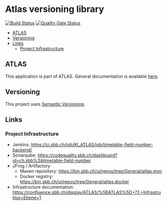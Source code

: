 # Atlas versioning library

[![Build Status](https://ci.sbb.ch/job/KI_ATLAS/job/atlas-versioning/job/master/badge/icon)](https://ci.sbb.ch/job/KI_ATLAS/job/atlas-versioning/job/master/)
[![Quality Gate Status](https://codequality.sbb.ch/api/project_badges/measure?project=ch.sbb%3Atimetable-field-number-backend&metric=alert_status)](https://codequality.sbb.ch/dashboard?id=ch.sbb%3Atimetable-field-number-backend)

<!-- toc -->

- [ATLAS](#atlas)
- [Versioning](#versioning)
- [Links](#links)
  * [Project Infrastructure](#project-infrastructure)

<!-- tocstop -->

## ATLAS
This application is part of ATLAS. General documentation is available [here](https://code.sbb.ch/projects/KI_ATLAS/repos/atlas-backend/browse/README.md#big-picture).

## Versioning
This project uses [Semantic Versioning](https://semver.org/).

## Links

### Project Infrastructure
* Jenkins: https://ci.sbb.ch/job/KI_ATLAS/job/timetable-field-number-backend/
* Sonarqube: https://codequality.sbb.ch/dashboard?id=ch.sbb%3Atimetable-field-number
* JFrog / Artifactory
  * Maven repository: https://bin.sbb.ch/ui/repos/tree/General/atlas.mvn
  * Docker registry: https://bin.sbb.ch/ui/repos/tree/General/atlas.docker
* Infrastructure documentation: https://confluence.sbb.ch/display/ATLAS/%5BATLAS%5D+7.1.+Infrastruktur+Ebene+1
